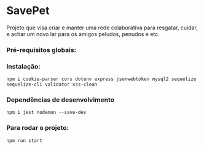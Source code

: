 # SavePet
Projeto que visa criar e manter uma rede colaborativa para resgatar, cuidar, e achar um novo lar para os amigos peludos, penudos e etc.

### Pré-requisitos globais:

### Instalação:
<!-- `npm i axios bcryptjs body-parser code config cors express mongoose mustache-express router` -->
`npm i cookie-parser cors dotenv express jsonwebtoken mysql2 sequelize sequelize-cli validator xss-clean`

### Dependẽncias de desenvolvimento
`npm i jest nodemon --save-dev`

### Para rodar o projeto:
`npm run start`
